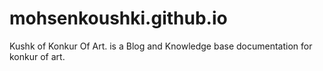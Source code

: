 # mohsenkoushki.github.io
Kushk of Konkur Of Art. is a Blog and Knowledge base documentation for konkur of art.
